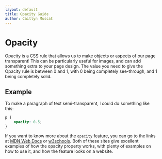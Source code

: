 ```yaml
--- 
layout: default
title: Opacity Guide
author: Caitlyn Muscat
---
```


# Opacity 

Opacity is a CSS rule that allows us to make objects or aspects of our page transparent! This can be particularly useful for images, and can add something extra to your page design. The value you need to give the Opacity rule is between 0 and 1, with 0 being completely see-through, and 1 being completely solid. 

## Example 

To make a paragraph of text semi-transparent, I could do something like this:

```css
p {
    opacity: 0.5; 
}
```

If you want to know more about the `opacity` feature, you can go to the links at [MDN Web Docs](https://developer.mozilla.org/en-US/docs/Web/CSS/opacity) or [w3schools](https://www.w3schools.com/css/css_image_transparency.asp). Both of these sites give excellent examples of how the opacity property works, with plenty of examples on how to use it, and how the feature looks on a website. 